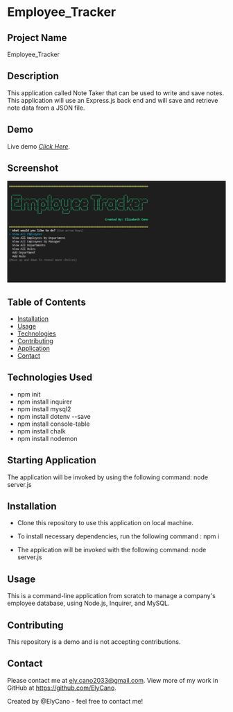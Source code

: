# Employee_Tracker

## Project Name

Employee_Tracker

## Description

This application called Note Taker that can be used to write and save notes. This application will use an Express.js back end and will save and retrieve note data from a JSON file.

## Demo

Live demo [_Click Here_](https://watch.screencastify.com/v/O3sV2WaRIQWW0LbcHXpB). <!-- If you have the project hosted somewhere, include the link here. -->

## Screenshot

![screenshot-pic](https://github.com/ElyCano/Employee_Tracker/blob/main/assets/images/Screenshot.jpg?raw=true)

## Table of Contents

- [Installation](#Installation)
- [Usage](#Usage)
- [Technologies](#Technologies_Used)
- [Contributing](#Contributing)
- [Application](#Starting_Application)
- [Contact](#Contact)

## Technologies Used

- npm init
- npm install inquirer
- npm install mysql2
- npm install dotenv --save
- npm install console-table
- npm install chalk
- npm install nodemon

## Starting Application

The application will be invoked by using the following command:
node server.js

## Installation

- Clone this repository to use this application on local machine.

- To install necessary dependencies, run the following command :
  npm i

- The application will be invoked with the following command:
  node server.js

## Usage

This is a command-line application from scratch to manage a company's employee database, using Node.js, Inquirer, and MySQL.

## Contributing

This repository is a demo and is not accepting contributions.

## Contact

Please contact me at ely.cano2033@gmail.com. View more of my work in GitHub at https://github.com/ElyCano.

Created by @ElyCano - feel free to contact me!
